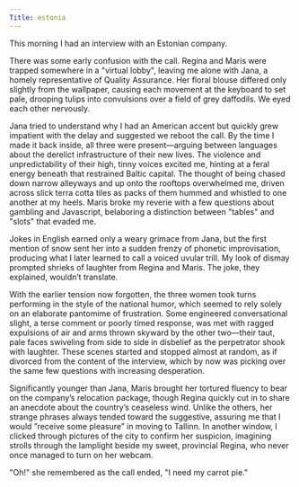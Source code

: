 ```yaml
---
Title: estonia
---
```

This morning I had an interview with an Estonian company. 

There was some early confusion with the call. Regina and Maris were trapped somewhere in a "virtual lobby", leaving me alone with Jana, a homely representative of Quality Assurance. Her floral blouse differed only slightly from the wallpaper, causing each movement at the keyboard to set pale, drooping tulips into convulsions over a field of grey daffodils. We eyed each other nervously. 

Jana tried to understand why I had an American accent but quickly grew impatient with the delay and suggested we reboot the call. By the time I made it back inside, all three were present—arguing between languages about the derelict infrastructure of their new lives. The violence and unpredictability of their high, tinny voices excited me, hinting at a feral energy beneath that restrained Baltic capital. The thought of being chased down narrow alleyways and up onto the rooftops overwhelmed me, driven across slick terra cotta tiles as packs of them hummed and whistled to one another at my heels. Maris broke my reverie with a few questions about gambling and Javascript, belaboring a distinction between "tables" and "slots" that evaded me.

Jokes in English earned only a weary grimace from Jana, but the first mention of snow sent her into a sudden frenzy of phonetic improvisation, producing what I later learned to call a voiced uvular trill. My look of dismay prompted shrieks of laughter from Regina and Maris. The joke, they explained, wouldn’t translate. 

With the earlier tension now forgotten, the three women took turns performing in the style of the national humor, which seemed to rely solely on an elaborate pantomime of frustration. Some engineered conversational slight, a terse comment or poorly timed response, was met with ragged expulsions of air and arms thrown skyward by the other two—their taut, pale faces swiveling from side to side in disbelief as the perpetrator shook with laughter. These scenes started and stopped almost at random, as if divorced from the content of the interview, which by now was picking over the same few questions with increasing desperation.

Significantly younger than Jana, Maris brought her tortured fluency to bear on the company’s relocation package, though Regina quickly cut in to share an anecdote about the country’s ceaseless wind. Unlike the others, her strange phrases always tended toward the suggestive, assuring me that I would ”receive some pleasure” in moving to Tallinn. In another window, I clicked through pictures of the city to confirm her suspicion, imagining strolls through the lamplight beside my sweet, provincial Regina, who never once managed to turn on her webcam. 

"Oh!" she remembered as the call ended, "I need my carrot pie."
